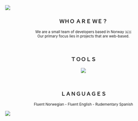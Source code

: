 <img src="https://svgshare.com/i/tpp.svg">

<h3 align="center">ＷＨＯ ＡＲＥ ＷＥ？</h3>
<p align="center">
  <sub>
  We are a small team of developers based in Norway 🇳🇴
<br>
    Our primary focus lies in projects that are web-based.
     </sub>
</p>
<br>
<h3 align="center">ＴＯＯＬＳ</h3>
<p align="center">
  <a href="https://skillicons.dev">
    <img src="https://skillicons.dev/icons?i=html,css,js,flask,py,nodejs,mongodb,docker,arduino,linux,bash,vscode&perline=6" />
  </a>
</p>
<br>

<h3 align="center">ＬＡＮＧＵＡＧＥＳ</h3>
<p align="center">
  <sub>
    Fluent Norwegian -  
    Fluent English - 
    Rudementary Spanish
  </sub>
</p>

<img src="https://svgshare.com/i/tpz.svg">
